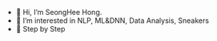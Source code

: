 - 👋 Hi, I’m SeongHee Hong. 
- 👀 I’m interested in NLP, ML&DNN, Data Analysis,  Sneakers
- 🌱 Step by Step


<!---
hongshi97/hongshi97 is a ✨ special ✨ repository because its `README.md` (this file) appears on your GitHub profile.
You can click the Preview link to take a look at your changes.
--->
